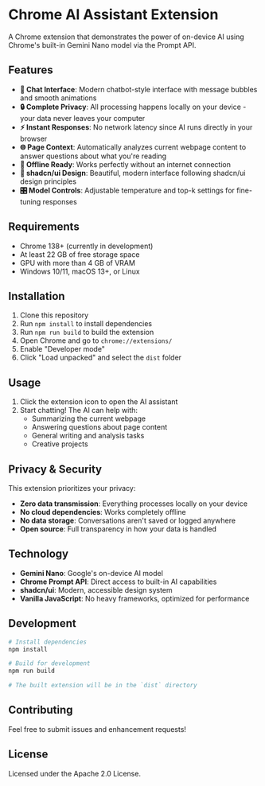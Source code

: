 # Chrome AI Assistant Extension

A Chrome extension that demonstrates the power of on-device AI using Chrome's built-in Gemini Nano model via the Prompt API.

## Features

- **💬 Chat Interface**: Modern chatbot-style interface with message bubbles and smooth animations
- **🔒 Complete Privacy**: All processing happens locally on your device - your data never leaves your computer
- **⚡ Instant Responses**: No network latency since AI runs directly in your browser
- **🌐 Page Context**: Automatically analyzes current webpage content to answer questions about what you're reading
- **📱 Offline Ready**: Works perfectly without an internet connection
- **🎨 shadcn/ui Design**: Beautiful, modern interface following shadcn/ui design principles
- **🎛️ Model Controls**: Adjustable temperature and top-k settings for fine-tuning responses

## Requirements

- Chrome 138+ (currently in development)
- At least 22 GB of free storage space
- GPU with more than 4 GB of VRAM
- Windows 10/11, macOS 13+, or Linux

## Installation

1. Clone this repository
2. Run `npm install` to install dependencies
3. Run `npm run build` to build the extension
4. Open Chrome and go to `chrome://extensions/`
5. Enable "Developer mode"
6. Click "Load unpacked" and select the `dist` folder

## Usage

1. Click the extension icon to open the AI assistant
2. Start chatting! The AI can help with:
   - Summarizing the current webpage
   - Answering questions about page content
   - General writing and analysis tasks
   - Creative projects

## Privacy & Security

This extension prioritizes your privacy:
- **Zero data transmission**: Everything processes locally on your device
- **No cloud dependencies**: Works completely offline
- **No data storage**: Conversations aren't saved or logged anywhere
- **Open source**: Full transparency in how your data is handled

## Technology

- **Gemini Nano**: Google's on-device AI model
- **Chrome Prompt API**: Direct access to built-in AI capabilities
- **shadcn/ui**: Modern, accessible design system
- **Vanilla JavaScript**: No heavy frameworks, optimized for performance

## Development

```bash
# Install dependencies
npm install

# Build for development
npm run build

# The built extension will be in the `dist` directory
```

## Contributing

Feel free to submit issues and enhancement requests!

## License

Licensed under the Apache 2.0 License.